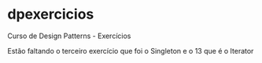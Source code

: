 dpexercicios
============

Curso de Design Patterns - Exercícios

Estão faltando o terceiro exercício que foi o Singleton e o 13 que é o Iterator